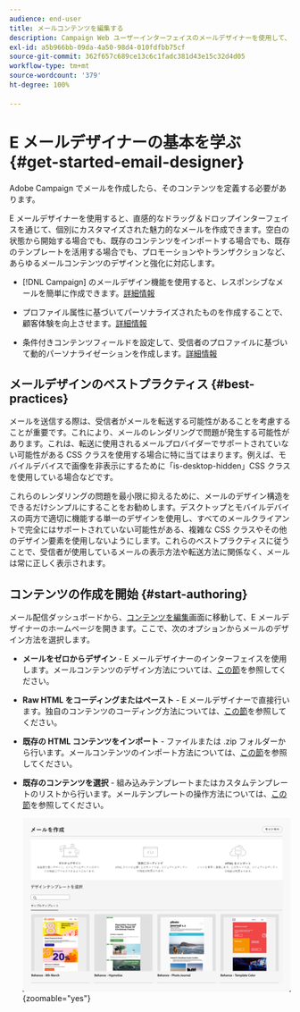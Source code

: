 ```yaml
---
audience: end-user
title: メールコンテンツを編集する
description: Campaign Web ユーザーインターフェイスのメールデザイナーを使用して、コンテンツ作成を開始する方法を学ぶ
exl-id: a5b966bb-09da-4a50-98d4-010fdfbb75cf
source-git-commit: 362f657c689ce13c6c1fadc381d43e15c32d4d05
workflow-type: tm+mt
source-wordcount: '379'
ht-degree: 100%

---
```


# E メールデザイナーの基本を学ぶ {#get-started-email-designer}


Adobe Campaign でメールを作成したら、そのコンテンツを定義する必要があります。

E メールデザイナーを使用すると、直感的なドラッグ＆ドロップインターフェイスを通じて、個別にカスタマイズされた魅力的なメールを作成できます。空白の状態から開始する場合でも、既存のコンテンツをインポートする場合でも、既存のテンプレートを活用する場合でも、プロモーションやトランザクションなど、あらゆるメールコンテンツのデザインと強化に対応します。

<!--Built to deliver HTML optimized for responsive design, the Email Designer allows you to easily define and apply visibility conditions and dynamic content to an email, template, or fragment directly through the user interface. You can seamlessly switch between the drag and drop interface and HTML code at the click of a button.

The Email Designer allows you to create email content and email content templates. It is compatible with simple emails, transactional emails, A/B test emails, multilingual emails, and recurring emails.-->

* [!DNL Campaign] のメールデザイン機能を使用すると、レスポンシブなメールを簡単に作成できます。[詳細情報](create-email-content.md)

* プロファイル属性に基づいてパーソナライズされたものを作成することで、顧客体験を向上させます。[詳細情報](../personalization/personalize.md)

* 条件付きコンテンツフィールドを設定して、受信者のプロファイルに基づいて動的パーソナライゼーションを作成します。[詳細情報](../personalization/conditions.md)

## メールデザインのベストプラクティス {#best-practices}

メールを送信する際は、受信者がメールを転送する可能性があることを考慮することが重要です。これにより、メールのレンダリングで問題が発生する可能性があります。これは、転送に使用されるメールプロバイダーでサポートされていない可能性がある CSS クラスを使用する場合に特に当てはまります。例えば、モバイルデバイスで画像を非表示にするために「is-desktop-hidden」CSS クラスを使用している場合などです。

これらのレンダリングの問題を最小限に抑えるために、メールのデザイン構造をできるだけシンプルにすることをお勧めします。デスクトップとモバイルデバイスの両方で適切に機能する単一のデザインを使用し、すべてのメールクライアントで完全にはサポートされていない可能性がある、複雑な CSS クラスやその他のデザイン要素を使用しないようにします。これらのベストプラクティスに従うことで、受信者が使用しているメールの表示方法や転送方法に関係なく、メールは常に正しく表示されます。

## コンテンツの作成を開始 {#start-authoring}

メール配信ダッシュボードから、[コンテンツを編集](edit-content.md)画面に移動して、E メールデザイナーのホームページを開きます。ここで、次のオプションからメールのデザイン方法を選択します。

* **メールをゼロからデザイン** - E メールデザイナーのインターフェイスを使用します。メールコンテンツのデザイン方法については、[この節](create-email-content.md)を参照してください。

* **Raw HTML をコーディングまたはペースト** - E メールデザイナーで直接行います。独自のコンテンツのコーディング方法については、[この節](code-content.md)を参照してください。

* **既存の HTML コンテンツをインポート** - ファイルまたは .zip フォルダーから行います。メールコンテンツのインポート方法については、[この節](existing-content.md)を参照してください。

* **既存のコンテンツを選択** - 組み込みテンプレートまたはカスタムテンプレートのリストから行います。メールテンプレートの操作方法については、[この節](create-email-templates.md)を参照してください。

  ![](assets/email_designer_create_options.png){zoomable="yes"}
